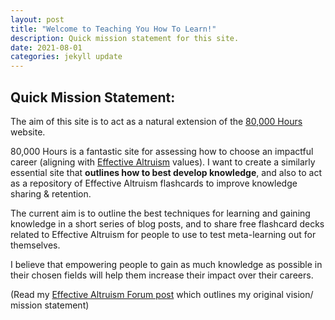```yaml
---
layout: post
title: "Welcome to Teaching You How To Learn!"
description: Quick mission statement for this site.
date: 2021-08-01
categories: jekyll update
---
```


## Quick Mission Statement:
The aim of this site is to act as a natural extension of the [80,000 Hours](https://80000hours.org/) website. 

80,000 Hours is a fantastic site for assessing how to choose an impactful career (aligning with [Effective Altruism](https://www.effectivealtruism.org/) values). I want to create a similarly essential site that **outlines how to best develop knowledge**, and also to act as a repository of Effective Altruism flashcards to improve knowledge sharing & retention.

The current aim is to outline the best techniques for learning and gaining knowledge in a short series of blog posts, and to share free flashcard decks related to Effective Altruism for people to use to test meta-learning out for themselves. 

I believe that empowering people to gain as much knowledge as possible in their chosen fields will help them increase their impact over their careers.

(Read my [Effective Altruism Forum post](https://forum.effectivealtruism.org/posts/EwJuWKicdY76rtCsN/utility-of-an-charity-similar-to-80-000-hours-teaching) which outlines my original vision/ mission statement)
